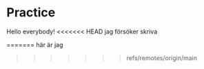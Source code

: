 # Practice
Hello everybody!
<<<<<<< HEAD
jag försöker skriva

=======
här är jag
>>>>>>> refs/remotes/origin/main
